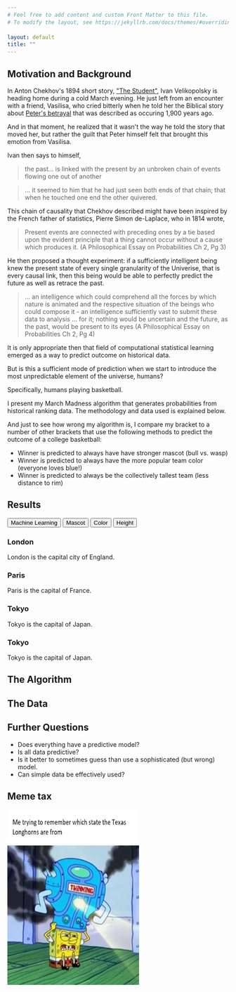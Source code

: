 ```yaml
---
# Feel free to add content and custom Front Matter to this file.
# To modify the layout, see https://jekyllrb.com/docs/themes/#overriding-theme-defaults

layout: default
title: ""
---
```

## Motivation and Background 

In Anton Chekhov's 1894 short story, ["The Student"](https://americanliterature.com/author/anton-chekhov/short-story/the-student), Ivan Velikopolsky is heading home
during a cold March evening. He just left from an encounter with a friend, Vasilisa, who cried bitterly when he told her the Biblical story about [Peter's betrayal](https://en.wikipedia.org/wiki/Denial_of_Peter) that was described as occuring 1,900 years ago.
  
And in that moment, he realized that it wasn't the way he told the story that moved her, but rather the guilt that Peter himself felt that brought this emotion from Vasilisa.

Ivan then says to himself, 
  
> the past... is linked with the present by an unbroken chain of events flowing one out of another

> ... it seemed to him that he had just seen both ends of that chain; that when he touched one end the other quivered.

This chain of causality that Chekhov described might have been inspired by the French father of statistics, Pierre Simon de-Laplace, who in 1814 wrote, 

> Present events are connected with preceding ones by a tie based upon the evident principle that a thing cannot occur without a cause which produces it. (A Philosophical Essay on Probabilities Ch 2, Pg 3)

He then proposed a thought experiment: if a sufficiently intelligent being knew the present state of every single granularity of the Univerise, that is every causal link, then this being would be able to perfectly predict the future as well as retrace the past.

> ... an intelligence which could comprehend all the forces by which nature is animated and the respective situation of the beings who could compose it - an intelligence sufficiently vast to submit these data to analysis ... for it; nothing would be uncertain and the future, as the past, would be present to its eyes (A Philosophical Essay on Probabilities Ch 2, Pg 4)

It is  only appropriate then that field of computational statistical learning emerged as a way to predict outcome on historical data. 

But is this a sufficient mode of prediction when we start to introduce the most unpredictable element of the universe, humans?

Specifically, humans playing basketball.

I present my March Madness algorithm that generates probabilities from historical ranking data. The methodology and data used is explained below. 

And just to see how wrong my algorithm is, I compare my bracket to a number of other brackets that use the following methods to predict the outcome of a college basketball: 

- Winner is predicted to always have have stronger mascot (bull vs. wasp)
- Winner is predicted to always have the more popular team color (everyone loves blue!)
- Winner is predicted to always be the collectively tallest team (less distance to rim)

## Results 
<!-- Table showing predictions --> 
<html> 
    <head>
        <link rel="stylesheet" href="assets\css\table.css">
        <script src="assets\js\table.js"></script>
    </head>
    <div class="tab">
        <button class="tablinks" onclick="openCity(event, 'Machine Learning')">Machine Learning</button>
        <button class="tablinks" onclick="openCity(event, 'Mascot')">Mascot</button>
        <button class="tablinks" onclick="openCity(event, 'Color')">Color</button>
        <button class="tablinks" onclick="openCity(event, 'Height')">Height</button>
    </div>
    <div id="Machine Learning" class="tabcontent">
        <h3>London</h3>
            <p>London is the capital city of England.</p>
    </div>
    <div id="Mascot" class="tabcontent">
        <h3>Paris</h3>
        <p>Paris is the capital of France.</p>
    </div>
    <div id="Color" class="tabcontent">
        <h3>Tokyo</h3>
            <p>Tokyo is the capital of Japan.</p>
    </div>
    <div id="Height" class="tabcontent">
        <h3>Tokyo</h3>
            <p>Tokyo is the capital of Japan.</p>
    </div>
</html>

## The Algorithm

## The Data

## Further Questions
- Does everything have a predictive model?
- Is all data predictive?
- Is it better to sometimes guess than use a sophisticated (but wrong) model. 
- Can simple data be effectively used? 

## Meme tax 

<img src="images\4c7r0e.jpg" width="300" height="400" class="center"/>